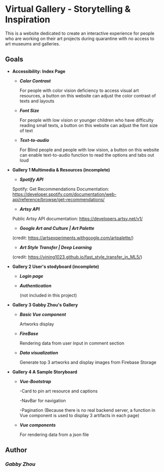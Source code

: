 # Virtual Gallery - Storytelling & Inspiration

This is a website dedicated to create an interactive experience for people who are working on their art projects during quarantine with no access to art museums and galleries.

## Goals

* **Accessibility: Index Page**
  * _**Color Contrast**_
    
    For people with color vision deficiency to access visual art resources, a button on this website can adjust the color contrast of texts and layouts
    
  * _**Font Size**_
  
    For people with low vision or younger children who have difficulty reading small texts, a button on this website can adjust the font size of text
    
  * _**Text-to-audio**_
    
    For Blind people and people with low vision, a button on this website can enable text-to-audio function to read the options and tabs out loud
    

* **Gallery 1 Multimedia & Resources (incomplete)**
  * _**Spotify API**_

  Spotify: Get Recommendations
  Documentation: https://developer.spotify.com/documentation/web-api/reference/browse/get-recommendations/

  * _**Artsy API**_

  Public Artsy API documentation: https://developers.artsy.net/v1/

  * _**Google Art and Culture | Art Palette**_ 

   (credit: https://artsexperiments.withgoogle.com/artpalette/)
  * _**Art Style Transfer | Deep Learning**_

   (credit: https://yining1023.github.io/fast_style_transfer_in_ML5/)

* **Gallery 2 User's stodyboard (incomplete)**
  * _**Login page**_
  * _**Authentication**_ 

    (not included in this project)

* **Gallery 3 Gabby Zhou's Gallery**
  * _**Basic Vue component**_  

    Artworks display
  * _**FireBase**_ 

    Rendering data from user input in comment section
  * _**Data visualization**_

    Generate top 3 artworks and display images from Firebase Storage

* **Gallery 4 A Sample Storyboard**
  * _**Vue-Bootstrap**_

    -Card to pin art resource and captions

    -NavBar for navigation 

    -Pagination (Because there is no real backend server, a function in Vue component is used to display 3 artifacts in each page)
  * _**Vue components**_

    For rendering data from a json file

## Author
### _Gabby Zhou_
